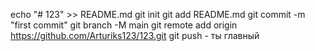 echo "# 123" >> README.md 
git init 
git add README.md 
git commit -m "first commit" 
git branch -M main 
git remote add origin https://github.com/Arturiks123/123.git
 git push - ты главный